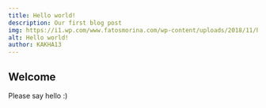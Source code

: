 ```yaml
---
title: Hello world!
description: Our first blog post
img: https://i1.wp.com/www.fatosmorina.com/wp-content/uploads/2018/11/hello-world.png?resize=676%2C359&ssl=1
alt: Hello world!
author: KAKHA13
---
```

## Welcome

Please say hello :)
